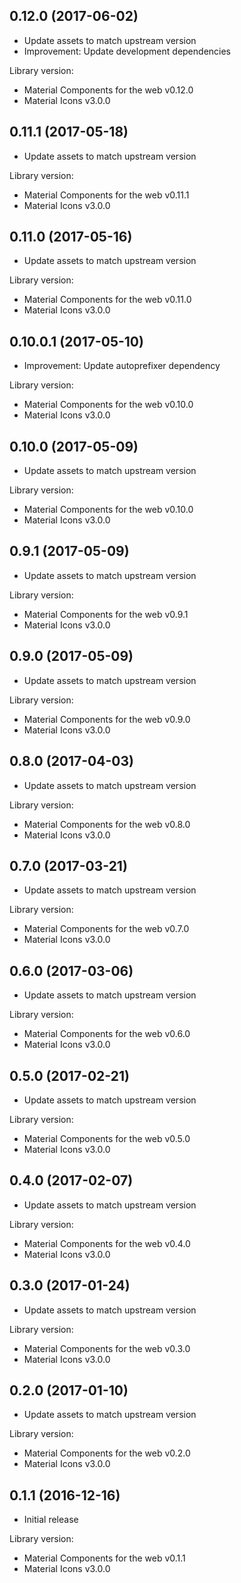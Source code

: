 ## 0.12.0 (2017-06-02)

- Update assets to match upstream version
- Improvement: Update development dependencies

Library version: 

- Material Components for the web v0.12.0
- Material Icons v3.0.0

## 0.11.1 (2017-05-18)

- Update assets to match upstream version

Library version: 

- Material Components for the web v0.11.1
- Material Icons v3.0.0

## 0.11.0 (2017-05-16)

- Update assets to match upstream version

Library version: 

- Material Components for the web v0.11.0
- Material Icons v3.0.0

## 0.10.0.1 (2017-05-10)

- Improvement: Update autoprefixer dependency

Library version: 

- Material Components for the web v0.10.0
- Material Icons v3.0.0

## 0.10.0 (2017-05-09)

- Update assets to match upstream version

Library version: 

- Material Components for the web v0.10.0
- Material Icons v3.0.0

## 0.9.1 (2017-05-09)

- Update assets to match upstream version

Library version: 

- Material Components for the web v0.9.1
- Material Icons v3.0.0

## 0.9.0 (2017-05-09)

- Update assets to match upstream version

Library version: 

- Material Components for the web v0.9.0
- Material Icons v3.0.0

## 0.8.0 (2017-04-03)

- Update assets to match upstream version

Library version: 

- Material Components for the web v0.8.0
- Material Icons v3.0.0

## 0.7.0 (2017-03-21)

- Update assets to match upstream version

Library version: 

- Material Components for the web v0.7.0
- Material Icons v3.0.0

## 0.6.0 (2017-03-06)

- Update assets to match upstream version

Library version: 

- Material Components for the web v0.6.0
- Material Icons v3.0.0

## 0.5.0 (2017-02-21)

- Update assets to match upstream version

Library version: 

- Material Components for the web v0.5.0
- Material Icons v3.0.0

## 0.4.0 (2017-02-07)

- Update assets to match upstream version

Library version: 

- Material Components for the web v0.4.0
- Material Icons v3.0.0

## 0.3.0 (2017-01-24)

- Update assets to match upstream version

Library version: 

- Material Components for the web v0.3.0
- Material Icons v3.0.0

## 0.2.0 (2017-01-10)

- Update assets to match upstream version

Library version: 

- Material Components for the web v0.2.0
- Material Icons v3.0.0

## 0.1.1 (2016-12-16)

- Initial release

Library version: 

- Material Components for the web v0.1.1
- Material Icons v3.0.0
